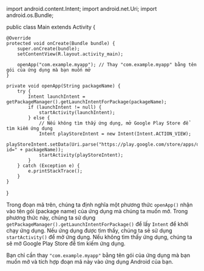 import android.content.Intent;
import android.net.Uri;
import android.os.Bundle;

public class Main extends Activity {

    @Override
    protected void onCreate(Bundle bundle) {
        super.onCreate(bundle);
        setContentView(R.layout.activity_main);

        openApp("com.example.myapp"); // Thay "com.example.myapp" bằng tên gói của ứng dụng mà bạn muốn mở
    }

    private void openApp(String packageName) {
        try {
            Intent launchIntent = getPackageManager().getLaunchIntentForPackage(packageName);
            if (launchIntent != null) {
                startActivity(launchIntent);
            } else {
                // Nếu không tìm thấy ứng dụng, mở Google Play Store để tìm kiếm ứng dụng
                Intent playStoreIntent = new Intent(Intent.ACTION_VIEW);
                playStoreIntent.setData(Uri.parse("https://play.google.com/store/apps/details?id=" + packageName));
                startActivity(playStoreIntent);
            }
        } catch (Exception e) {
            e.printStackTrace();
        }
    }
}





Trong đoạn mã trên, chúng ta định nghĩa một phương thức `openApp()` nhận vào tên gói (package name) của ứng dụng mà chúng ta muốn mở. Trong phương thức này, chúng ta sử dụng `getPackageManager().getLaunchIntentForPackage()` để lấy `Intent` để khởi chạy ứng dụng. Nếu ứng dụng được tìm thấy, chúng ta sẽ sử dụng `startActivity()` để mở ứng dụng. Nếu không tìm thấy ứng dụng, chúng ta sẽ mở Google Play Store để tìm kiếm ứng dụng.

Bạn chỉ cần thay `"com.example.myapp"` bằng tên gói của ứng dụng mà bạn muốn mở và tích hợp đoạn mã này vào ứng dụng Android của bạn.
